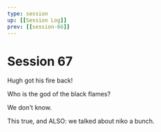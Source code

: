 ```yaml
---
type: session
up: [[Session Log]]
prev: [[session-66]]
---
```


# Session 67

Hugh got his fire back!

Who is the god of the black flames?

We don't know.

This true, and ALSO: we talked about niko a bunch.